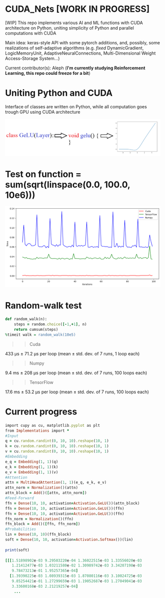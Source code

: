 # CUDA_Nets [WORK IN PROGRESS]
[WIP] This repo implements various AI and ML functions with CUDA architecture on Python, uniting simplicity of Python and parallel computations with CUDA

Main idea: keras-style API with some pytorch additions, and, possibly, some realizations of self-adaptive algorithms (e.g. *fixed* DynamicGradient, LogicMemoryUnit, AdaptiveNeuralConnections, Multi-Dimensional Weight Access-Storage System...)

Current contributor(s): Aleph (**I'm currently studying Reinforcement Learning, this repo could freeze for a bit**)

# Uniting Python and CUDA

Interface of classes are written on Python, while all computation goes trough GPU using CUDA architecture

![merge](https://github.com/AlephVenXm/CUDA_Nets/blob/main/merge.png)

# Test on function = sum(sqrt(linspace(0.0, 100.0, 10e6)))

![compare](https://github.com/AlephVenXm/CUDA_Nets/blob/main/compare.png)

# Random-walk test

```ruby
def random_walk(n):
    steps = random.choice([-1,+1], n)
    return cumsum(steps)
%timeit walk = random_walk(10e5)
```

>> Cuda

433 μs ± 71.2 μs per loop (mean ± std. dev. of 7 runs, 1 loop each)

>> Numpy

9.4 ms ± 208 μs per loop (mean ± std. dev. of 7 runs, 100 loops each)

>> TensorFlow

17.6 ms ± 53.2 μs per loop (mean ± std. dev. of 7 runs, 100 loops each)

# Current progress

```ruby
import cupy as cu, matplotlib.pyplot as plt
from Implementations import *
#Input
q = cu.random.randint(0, 10, 10).reshape(10, 1)
k = cu.random.randint(0, 10, 10).reshape(10, 1)
v = cu.random.randint(0, 10, 10).reshape(10, 1)
#Embedding
e_q = Embedding(1, 1)(q)
e_k = Embedding(1, 1)(k)
e_v = Embedding(1, 1)(v)
#Attention
attn = MultiHeadAttention(1, 1)(e_q, e_k, e_v)
attn_norm = Normalization()(attn)
attn_block = Add()([attn, attn_norm])
#Feed-Forward
ffn = Dense(10, 10, activation=Activation.GeLU())(attn_block)
ffn = Dense(10, 10, activation=Activation.GeLU())(ffn)
ffn = Dense(10, 10, activation=Activation.GeLU())(ffn)
ffn_norm = Normalization()(ffn)
ffn_block = Add()([ffn, ffn_norm])
#Probabilities
lin = Dense(10, 10)(ffn_block)
soft = Dense(10, 10, activation=Activation.Softmax())(lin)

print(soft)

[[[1.51898902e-03 9.29503220e-04 1.36022515e-03 1.33556020e-03
   1.21412477e-03 1.03211580e-02 1.30989742e-03 3.34207198e-03
   9.78473213e-01 1.95257365e-04]
  [1.39390225e-03 1.08939315e-03 1.87080116e-03 3.10024725e-03
   9.85254421e-01 1.27299659e-03 1.19052687e-03 1.27049041e-03
   3.33600168e-03 2.21219257e-04]
    ...
```
